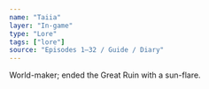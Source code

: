 ```yaml
---
name: "Taiia"
layer: "In-game"
type: "Lore"
tags: ["lore"]
source: "Episodes 1–32 / Guide / Diary"
---
```

World-maker; ended the Great Ruin with a sun-flare.
